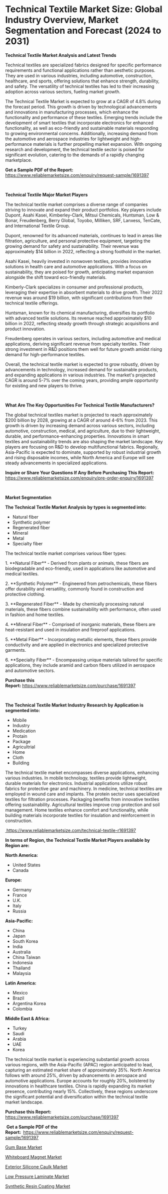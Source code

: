 <p><h1>Technical Textile Market Size: Global Industry Overview, Market Segmentation and Forecast (2024 to 2031)</h1></p><p><strong>Technical Textile Market Analysis and Latest Trends</strong></p>
<p><p>Technical textiles are specialized fabrics designed for specific performance requirements and functional applications rather than aesthetic purposes. They are used in various industries, including automotive, construction, healthcare, and sports, offering solutions that enhance strength, durability, and safety. The versatility of technical textiles has led to their increasing adoption across various sectors, fueling market growth.</p><p>The Technical Textile Market is expected to grow at a CAGR of 4.8% during the forecast period. This growth is driven by technological advancements and innovations in manufacturing processes, which enhance the functionality and performance of these textiles. Emerging trends include the development of smart textiles that incorporate electronics for enhanced functionality, as well as eco-friendly and sustainable materials responding to growing environmental concerns. Additionally, increasing demand from the automotive and aerospace industries for lightweight and high-performance materials is further propelling market expansion. With ongoing research and development, the technical textile sector is poised for significant evolution, catering to the demands of a rapidly changing marketplace.</p></p>
<p><strong>Get a Sample PDF of the Report:&nbsp;</strong> <a href="https://www.reliablemarketsize.com/enquiry/request-sample/1691397?utm_campaign=1590&utm_medium=2&utm_source=Github&utm_content=ia&utm_term=18102024&utm_id=technical-textile">https://www.reliablemarketsize.com/enquiry/request-sample/1691397</a></p>
<p>&nbsp;</p>
<p><strong>Technical Textile Major Market Players</strong></p>
<p><p>The technical textile market comprises a diverse range of companies striving to innovate and expand their product portfolios. Key players include Dupont, Asahi Kasei, Kimberley-Clark, Mitsui Chemicals, Huntsman, Low & Bonar, Freudenberg, Berry Global, Toyobo, Milliken, SRF, Lanxess, TenCate, and International Textile Group. </p><p>Dupont, renowned for its advanced materials, continues to lead in areas like filtration, agriculture, and personal protective equipment, targeting the growing demand for safety and sustainability. Their revenue was approximately $14 billion in 2022, reflecting a strong foothold in the market.</p><p>Asahi Kasei, heavily invested in nonwoven textiles, provides innovative solutions in health care and automotive applications. With a focus on sustainability, they are poised for growth, anticipating market expansion alongside the shift toward eco-friendly materials.</p><p>Kimberly-Clark specializes in consumer and professional products, leveraging their expertise in absorbent materials to drive growth. Their 2022 revenue was around $19 billion, with significant contributions from their technical textile offerings.</p><p>Huntsman, known for its chemical manufacturing, diversifies its portfolio with advanced textile solutions. Its revenue reached approximately $10 billion in 2022, reflecting steady growth through strategic acquisitions and product innovation.</p><p>Freudenberg operates in various sectors, including automotive and medical applications, deriving significant revenue from specialty textiles. Their strong investment in R&D positions them well for future growth amidst rising demand for high-performance textiles.</p><p>Overall, the technical textile market is expected to grow robustly, driven by advancements in technology, increased demand for sustainable products, and expanding applications in various industries. The market's projected CAGR is around 5-7% over the coming years, providing ample opportunity for existing and new players to thrive.</p></p>
<p>&nbsp;</p>
<p><strong>What Are The Key Opportunities For Technical Textile Manufacturers?</strong></p>
<p><p>The global technical textiles market is projected to reach approximately $200 billion by 2028, growing at a CAGR of around 4-6% from 2023. This growth is driven by increasing demand across various sectors, including automotive, construction, medical, and agriculture, due to their lightweight, durable, and performance-enhancing properties. Innovations in smart textiles and sustainability trends are also shaping the market landscape. Key players are focusing on R&D to develop multifunctional fabrics. Regionally, Asia-Pacific is expected to dominate, supported by robust industrial growth and rising disposable incomes, while North America and Europe will see steady advancements in specialized applications.</p></p>
<p><strong>Inquire or Share Your Questions If Any Before Purchasing This Report:</strong> <a href="https://www.reliablemarketsize.com/enquiry/pre-order-enquiry/1691397?utm_campaign=1590&utm_medium=2&utm_source=Github&utm_content=ia&utm_term=18102024&utm_id=technical-textile">https://www.reliablemarketsize.com/enquiry/pre-order-enquiry/1691397</a></p>
<p>&nbsp;</p>
<p><strong>Market Segmentation</strong></p>
<p><strong>The Technical Textile Market Analysis by types is segmented into:</strong></p>
<p><ul><li>Natural fiber</li><li>Synthetic polymer</li><li>Regenerated fiber</li><li>Mineral</li><li>Metal</li><li>Specialty fiber</li></ul></p>
<p><p>The technical textile market comprises various fiber types: </p><p>1. **Natural Fiber** - Derived from plants or animals, these fibers are biodegradable and eco-friendly, used in applications like automotive and medical textiles.  </p><p>2. **Synthetic Polymer** - Engineered from petrochemicals, these fibers offer durability and versatility, commonly found in construction and protective clothing.  </p><p>3. **Regenerated Fiber** - Made by chemically processing natural materials, these fibers combine sustainability with performance, often used in fashion and home textiles.  </p><p>4. **Mineral Fiber** - Comprised of inorganic materials, these fibers are heat-resistant and used in insulation and fireproof applications.  </p><p>5. **Metal Fiber** - Incorporating metallic elements, these fibers provide conductivity and are applied in electronics and specialized protective garments.  </p><p>6. **Specialty Fiber** - Encompassing unique materials tailored for specific applications, they include aramid and carbon fibers utilized in aerospace and automotive sectors.</p></p>
<p><strong>Purchase this Report:&nbsp;</strong><a href="https://www.reliablemarketsize.com/purchase/1691397?utm_campaign=1590&utm_medium=2&utm_source=Github&utm_content=ia&utm_term=18102024&utm_id=technical-textile">https://www.reliablemarketsize.com/purchase/1691397</a></p>
<p>&nbsp;</p>
<p><strong>The Technical Textile Market Industry Research by Application is segmented into:</strong></p>
<p><ul><li>Mobile</li><li>Industry</li><li>Medication</li><li>Protain</li><li>Package</li><li>Agricultrial</li><li>Home</li><li>Cloth</li><li>Building</li></ul></p>
<p><p>The technical textile market encompasses diverse applications, enhancing various industries. In mobile technology, textiles provide lightweight, durable materials for electronics. Industrial applications utilize robust fabrics for protective gear and machinery. In medicine, technical textiles are employed in wound care and implants. The protein sector uses specialized textiles for filtration processes. Packaging benefits from innovative textiles offering sustainability. Agricultural textiles improve crop protection and soil management. Home textiles enhance comfort and functionality, while building materials incorporate textiles for insulation and reinforcement in construction.</p></p>
<p><a href="https://www.reliablemarketsize.com/technical-textile-r1691397?utm_campaign=1590&utm_medium=2&utm_source=Github&utm_content=ia&utm_term=18102024&utm_id=technical-textile">&nbsp;https://www.reliablemarketsize.com/technical-textile-r1691397</a></p>
<p><strong>In terms of Region, the Technical Textile Market Players available by Region are:</strong></p>
<p>
    <p> <strong> North America: </strong>
        <ul>
            <li>United States</li>
            <li>Canada</li>
        </ul>
        </p> 
    <p> <strong> Europe: </strong>
        <ul>
            <li>Germany</li>
            <li>France</li>
            <li>U.K.</li>
            <li>Italy</li>
            <li>Russia</li>
        </ul>
        </p> 
    <p> <strong> Asia-Pacific: </strong>
        <ul>
            <li>China</li>
            <li>Japan</li>
            <li>South Korea</li>
            <li>India</li>
            <li>Australia</li>
            <li>China Taiwan</li>
            <li>Indonesia</li>
            <li>Thailand</li>
            <li>Malaysia</li>
        </ul>
        </p> 
    <p> <strong> Latin America: </strong>
        <ul>
            <li>Mexico</li>
            <li>Brazil</li>
            <li>Argentina Korea</li>
            <li>Colombia</li>
        </ul>
        </p> 
    <p> <strong> Middle East & Africa: </strong>
        <ul>
            <li>Turkey</li>
            <li>Saudi</li>
            <li>Arabia</li>
            <li>UAE</li>
            <li>Korea</li>
        </ul>
    </p>
    </p>
<p><p>The technical textile market is experiencing substantial growth across various regions, with the Asia-Pacific (APAC) region anticipated to lead, capturing an estimated market share of approximately 35%. North America follows with around 25%, driven by advancements in aerospace and automotive applications. Europe accounts for roughly 20%, bolstered by innovations in healthcare textiles. China is rapidly expanding its market presence, contributing nearly 15%. Collectively, these regions underscore the significant potential and diversification within the technical textile market landscape.</p></p>
<p><strong>Purchase this Report: </strong><a href="https://www.reliablemarketsize.com/purchase/1691397?utm_campaign=1590&utm_medium=2&utm_source=Github&utm_content=ia&utm_term=18102024&utm_id=technical-textile">https://www.reliablemarketsize.com/purchase/1691397</a></p>
<p>&nbsp;<strong>Get a Sample PDF of the Report:&nbsp;&nbsp;</strong><a href="https://www.reliablemarketsize.com/enquiry/request-sample/1691397?utm_campaign=1590&utm_medium=2&utm_source=Github&utm_content=ia&utm_term=18102024&utm_id=technical-textile">https://www.reliablemarketsize.com/enquiry/request-sample/1691397</a></p>
<p><strong></strong></p>
<p><p><a href="https://www.linkedin.com/pulse/global-gum-base-market-exploring-share-trends-future-growth-nkvef?utm_campaign=1590&utm_medium=2&utm_source=Github&utm_content=ia&utm_term=18102024&utm_id=technical-textile">Gum Base Market</a></p><p><a href="https://www.linkedin.com/pulse/whiteboard-magnet-market-strategic-insights-product-evolution-oysyf?utm_campaign=1590&utm_medium=2&utm_source=Github&utm_content=ia&utm_term=18102024&utm_id=technical-textile">Whiteboard Magnet Market</a></p><p><a href="https://www.linkedin.com/pulse/global-exterior-silicone-caulk-market-product-types-applications-xxyuf?utm_campaign=1590&utm_medium=2&utm_source=Github&utm_content=ia&utm_term=18102024&utm_id=technical-textile">Exterior Silicone Caulk Market</a></p><p><a href="https://www.linkedin.com/pulse/low-pressure-laminate-market-report-product-type-end-use-q5cef?utm_campaign=1590&utm_medium=2&utm_source=Github&utm_content=ia&utm_term=18102024&utm_id=technical-textile">Low Pressure Laminate Market</a></p><p><a href="https://www.linkedin.com/pulse/synthetic-resin-coating-market-growth-outlook-from-2024-iv8xf?utm_campaign=1590&utm_medium=2&utm_source=Github&utm_content=ia&utm_term=18102024&utm_id=technical-textile">Synthetic Resin Coating Market</a></p></p>